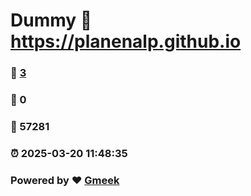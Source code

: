 # Dummy :link: https://planenalp.github.io 
### :page_facing_up: [3](https://planenalp.github.io/tag.html) 
### :speech_balloon: 0 
### :hibiscus: 57281 
### :alarm_clock: 2025-03-20 11:48:35 
### Powered by :heart: [Gmeek](https://github.com/Meekdai/Gmeek)
